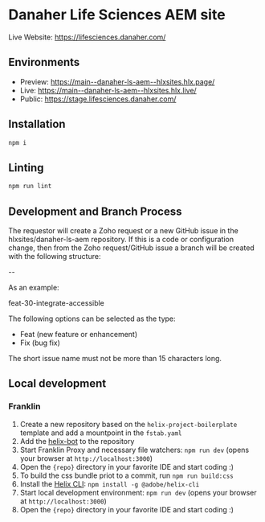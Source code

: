 # Danaher Life Sciences AEM site

Live Website:  https://lifesciences.danaher.com/

## Environments
- Preview: https://main--danaher-ls-aem--hlxsites.hlx.page/
- Live: https://main--danaher-ls-aem--hlxsites.hlx.live/
- Public: https://stage.lifesciences.danaher.com/

## Installation

```sh
npm i
```

## Linting

```sh
npm run lint
```

## Development and Branch Process
The requestor will create a Zoho request or a new GitHub issue in the hlxsites/danaher-ls-aem repository. 
If this is a code or configuration change, then from the Zoho request/GitHub issue a branch will be created with the following structure: 

<type>-<id>- <short issue name> 

As an example:

feat-30-integrate-accessible 

The following options can be selected as the type: 

- Feat (new feature or enhancement) 
- Fix (bug fix) 

The short issue name must not be more than 15 characters long. 

## Local development

### Franklin

1. Create a new repository based on the `helix-project-boilerplate` template and add a mountpoint in the `fstab.yaml`
1. Add the [helix-bot](https://github.com/apps/helix-bot) to the repository
1. Start Franklin Proxy and necessary file watchers: `npm run dev` (opens your browser at `http://localhost:3000`)
1. Open the `{repo}` directory in your favorite IDE and start coding :)
1. To build the css bundle priot to a commit, run `npm run build:css`
1. Install the [Helix CLI](https://github.com/adobe/helix-cli): `npm install -g @adobe/helix-cli`
1. Start local development environment: `npm run dev` (opens your browser at `http://localhost:3000`)
1. Open the `{repo}` directory in your favorite IDE and start coding :)
